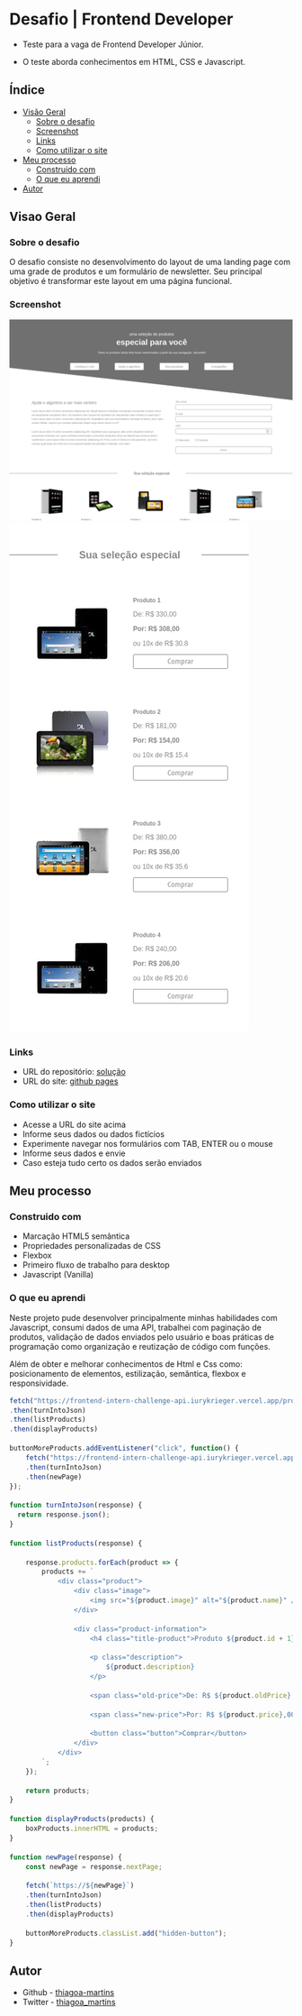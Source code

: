 # Desafio | Frontend Developer

- Teste para a vaga de Frontend Developer Júnior.

- O teste aborda conhecimentos em HTML, CSS e Javascript.

## Índice

- [Visão Geral](#visao-geral)
  - [Sobre o desafio](#sobre-o-desafio)
  - [Screenshot](#screenshot)
  - [Links](#links)
  - [Como utilizar o site](#como-utilizar-o-site)
- [Meu processo](#meu-processo)
  - [Construído com](#construido-com)
  - [O que eu aprendi](#o-que-eu-aprendi)
- [Autor](#autor)

## Visao Geral

### Sobre o desafio

O desafio consiste no desenvolvimento do layout de uma landing page com uma grade de produtos e um formulário de newsletter. Seu principal objetivo é transformar este layout em uma página funcional.

### Screenshot

![](./src/images/desktop.png)
![](./src/images/mobile.png)


### Links

- URL do repositório: [solução](https://github.com/thiagoa-martins/teste-landing-page)
- URL do site: [github pages](https://thiagoa-martins.github.io/teste-landing-page/)

### Como utilizar o site

- Acesse a URL do site acima
- Informe seus dados ou dados fictícios
- Experimente navegar nos formulários com TAB, ENTER ou o mouse
- Informe seus dados e envie
- Caso esteja tudo certo os dados serão enviados

## Meu processo

### Construido com

- Marcação HTML5 semântica
- Propriedades personalizadas de CSS
- Flexbox
- Primeiro fluxo de trabalho para desktop
- Javascript (Vanilla)


### O que eu aprendi

Neste projeto pude desenvolver principalmente minhas habilidades com Javascript, consumi dados de uma API, trabalhei com paginação de produtos, validação de dados enviados pelo usuário e boas práticas de programação como organização e reutização de código com funções.

Além de obter e melhorar conhecimentos de Html e Css como:  posicionamento de elementos, estilização, semântica, flexbox e responsividade.

```js
fetch("https://frontend-intern-challenge-api.iurykrieger.vercel.app/products?page=1")
.then(turnIntoJson)
.then(listProducts)
.then(displayProducts)

buttonMoreProducts.addEventListener("click", function() {
    fetch("https://frontend-intern-challenge-api.iurykrieger.vercel.app/products?page=1")
    .then(turnIntoJson)
    .then(newPage)  
});

function turnIntoJson(response) {
  return response.json();
}

function listProducts(response) {

    response.products.forEach(product => {
        products += `
            <div class="product">
                <div class="image">
                    <img src="${product.image}" alt="${product.name}" />
                </div>
                
                <div class="product-information">
                    <h4 class="title-product">Produto ${product.id + 1}</h4>
    
                    <p class="description">
                        ${product.description}
                    </p>
    
                    <span class="old-price">De: R$ ${product.oldPrice},00</span>
    
                    <span class="new-price">Por: R$ ${product.price},00<span>ou ${product.installments.count}x de R$ ${product.installments.value}</span></span>
    
                    <button class="button">Comprar</button>            
                </div>                 
            </div>
        `;
    });

    return products;
}

function displayProducts(products) {
    boxProducts.innerHTML = products;
}

function newPage(response) {
    const newPage = response.nextPage;
    
    fetch(`https://${newPage}`)
    .then(turnIntoJson)
    .then(listProducts)
    .then(displayProducts)
    
    buttonMoreProducts.classList.add("hidden-button");
}
```

## Autor

- Github - [thiagoa-martins](https://github.com/thiagoa-martins)
- Twitter - [thiagoa_martins](https://www.twitter.com/thiagoa_martins)
